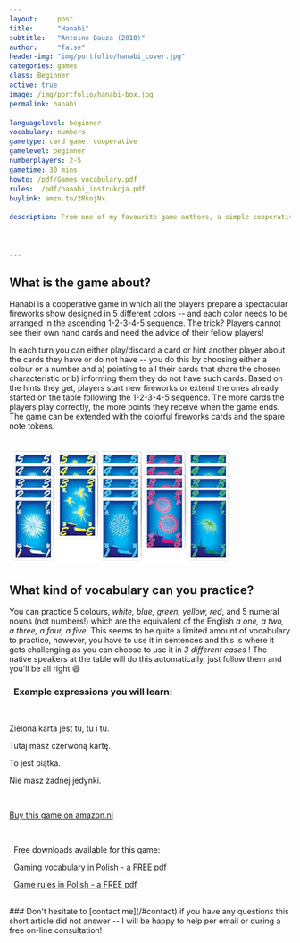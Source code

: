 ```yaml
---
layout:     post
title:      "Hanabi"
subtitle:   "Antoine Bauza (2010)"
author:     "false"
header-img: "img/portfolio/hanabi_cover.jpg"
categories: games 
class: Beginner
active: true
image: /img/portfolio/hanabi-box.jpg
permalink: hanabi

languagelevel: beginner
vocabulary: numbers
gametype: card game, cooperative
gamelevel: beginner
numberplayers: 2-5
gametime: 30 mins
howto: /pdf/Games_vocabulary.pdf
rules: 	/pdf/hanabi_instrukcja.pdf
buylink: amzn.to/2RkojNx

description: From one of my favourite game authors, a simple cooperative game with a twist -- you can't see your own cards and need to be navigated by your partners -- what better way to practice new vocabulary? This time it's all about <b>colours and numeral nouns</b>, enjoy!



---
```


## What is the game about?

Hanabi is a cooperative game in which all the players prepare a spectacular fireworks show designed in 5 different colors -- and each color needs to be arranged in the ascending 1-2-3-4-5 sequence. The trick? Players cannot see their own hand cards and need the advice of their fellow players! <br>

In each turn you can either play/discard a card or hint another player about the cards they have or do not have -- you do this by choosing either a colour or a number and a) pointing to all their cards that share the chosen characteristic or b) informing them they do not have such cards. Based on the hints they get, players start new fireworks or extend the ones already started on the table following the 1-2-3-4-5 sequence. The more cards the players play correctly, the more points they receive when the game ends. The game can be extended with the colorful fireworks cards and the spare note tokens.
 
<br>
 

<img src="/img/portfolio/hanabi-cards.jpg" alt="alt text" width="400" >

<br>

## What kind of vocabulary can you practice?

You can practice 5 colours, *white, blue, green, yellow, red*, and 5 numeral nouns (not numbers!) which are the equivalent of the English *a one, a two, a three, a four, a five*. This seems to be quite a limited amount of vocabulary to practice, however, you have to use it in sentences and this is where it gets challenging as you can choose to use it in *3 different cases* ! The native speakers at the table will do this automatically, just follow them and you'll be all right 😅

<p>

<h3><i class="fa fa-2x fa-commenting fa-fw wow bounceIn text-primary" aria-hidden="true"></i>&nbsp; Example expressions you will learn:</h3>
<br>

<p>Zielona karta jest tu, tu i tu.</p>
<p>Tutaj masz czerwoną kartę.</p>
<p>To jest piątka.</p>
<p>Nie masz żadnej jedynki.</p>

</p>

<br>

<p><a href="http://{{page.buylink}}" class="btn btn-outline btn-xl" target="_blank">Buy this game on amazon.nl</a></p>
<br>

<p><i class="fa fa-2x fa-download fa-fw wow bounceIn text-primary" aria-hidden="true"></i>&nbsp; Free downloads available for this game: </p>

<p><i class="fa fa-2x fa-info fa-fw wow bounceIn text-primary" aria-hidden="true"></i>&nbsp; <a href="/pdf/Games_vocabulary.pdf" target="_blank">Gaming vocabulary in Polish - a FREE pdf</a> </p>

<p><i class="fa fa-2x fa-map fa-fw wow bounceIn text-primary" aria-hidden="true"></i>&nbsp; <a href="{{page.rules}}" target="_blank">Game rules in Polish - a FREE pdf</a> </p>

<br>
### Don't hesitate to [contact me](/#contact) if you have any questions this short article did not answer -- I will be happy to help per email or during a free on-line consultation!
<br>










